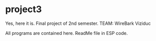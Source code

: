 # project3
Yes, here it is. Final project of 2nd semester.
TEAM: WireBark Viziduc

All programs are contained here.
ReadMe file in ESP code.
